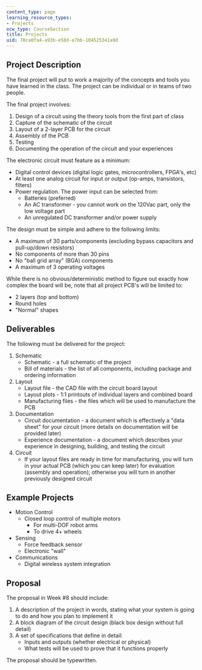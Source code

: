 ```yaml
---
content_type: page
learning_resource_types:
- Projects
ocw_type: CourseSection
title: Projects
uid: 70ca0fa4-a93b-e58d-e7bb-104525341a9d
---
```


Project Description
-------------------

The final project will put to work a majority of the concepts and tools you have learned in the class. The project can be individual or in teams of two people.

The final project involves:

1.  Design of a circuit using the theory tools from the first part of class
2.  Capture of the schematic of the circuit
3.  Layout of a 2-layer PCB for the circuit
4.  Assembly of the PCB
5.  Testing
6.  Documenting the operation of the circuit and your experiences

The electronic circuit must feature as a minimum:

*   Digital control devices (digital logic gates, microcontrollers, FPGA's, etc)
*   At least one analog circuit for input or output (op-amps, transistors, filters)
*   Power regulation. The power input can be selected from:
    *   Batteries (preferred)
    *   An AC transformer - you cannot work on the 120Vac part, only the low voltage part
    *   An unregulated DC transformer and/or power supply

The design must be simple and adhere to the following limits:

*   A maximum of 30 parts/components (excluding bypass capacitors and pull-up/down resistors)
*   No components of more than 30 pins
*   No "ball grid array" (BGA) components
*   A maximum of 3 operating voltages

While there is no obvious/deterministic method to figure out exactly how complex the board will be, note that all project PCB's will be limited to:

*   2 layers (top and bottom)
*   Round holes
*   "Normal" shapes

Deliverables
------------

The following must be delivered for the project:

1.  Schematic
    *   Schematic - a full schematic of the project
    *   Bill of materials - the list of all components, including package and ordering information
2.  Layout
    *   Layout file - the CAD file with the circuit board layout
    *   Layout plots - 1:1 printouts of individual layers and combined board
    *   Manufacturing files - the files which will be used to manufacture the PCB
3.  Documentation
    *   Circuit documentation - a document which is effectively a "data sheet" for your circuit (more details on documentation will be provided later)
    *   Experience documentation - a document which describes your experience in designing, building, and testing the circuit
4.  Circuit
    *   If your layout files are ready in time for manufacturing, you will turn in your actual PCB (which you can keep later) for evaluation (assembly and operation); otherwise you will turn in another previously designed circuit

Example Projects
----------------

*   Motion Control
    *   Closed loop control of multiple motors
        *   For multi-DOF robot arms
        *   To drive 4+ wheels
*   Sensing
    *   Force feedback sensor
    *   Electronic "wall"
*   Communications
    *   Digital wireless system integration

Proposal
--------

The proposal in Week #8 should include:

1.  A description of the project in words, stating what your system is going to do and how you plan to implement it
2.  A block diagram of the circuit design (black box design without full detail)
3.  A set of specifications that define in detail:
    *   Inputs and outputs (whether electrical or physical)
    *   What tests will be used to prove that it functions properly

The proposal should be typewritten.
